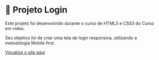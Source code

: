 <h1>📝 Projeto Login</h1>
<p>Este projeto foi desenvolvido durante o curso de HTML5 e CSS3 do Curso em video.</p>

<p>Seu objetivo foi de criar uma tela de login responsiva, utilizando a metodologia Mobile first.</p>
<a href="https://brunosts94.github.io/MeuPortifolio/projeto%20login/index">Visualize o site aqui</a>
